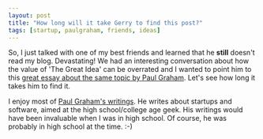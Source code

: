 ```yaml
---
layout: post
title: "How long will it take Gerry to find this post?"
tags: [startup, paulgraham, friends, ideas]
---
```


So, I just talked with one of my best friends and learned that he **still** doesn't read my blog. Devastating! We had an interesting conversation about how the value of 'The Great Idea' can be overrated and I wanted to point him to this [great essay about the same topic by Paul Graham](http://paulgraham.com/ideas.html). Let's see how long it takes him to find it.

I enjoy most of [Paul Graham's writings](http://paulgraham.com/articles.html). He writes about startups and software, aimed at the high school/college age geek. His writings would have been invaluable when I was in high school. Of course, he was probably in high school at the time. :-)
